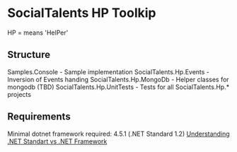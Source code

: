 # SocialTalents HP Toolkip
HP = means 'HelPer'
## Structure

Samples.Console - Sample implementation
SocialTalents.Hp.Events - Inversion of Events handing
SocialTalents.Hp.MongoDb - Helper classes for mongodb (TBD)
SocialTalents.Hp.UnitTests - Tests for all SocialTalents.Hp.* projects

## Requirements

Minimal dotnet framework required: 4.5.1 (.NET Standard 1.2) 
[Understanding .NET Standart vs .NET Framework](https://blogs.msdn.microsoft.com/dotnet/2016/09/26/introducing-net-standard/)